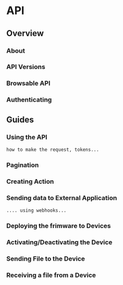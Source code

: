 # API

## Overview

### About

### API Versions

### Browsable API

### Authenticating

## Guides

### Using the API

    how to make the request, tokens...

### Pagination

### Creating Action

### Sending data to External Application
    
    .... using webhooks...

### Deploying the frimware to Devices

### Activating/Deactivating the Device

### Sending File to the Device

### Receiving a file from a Device





